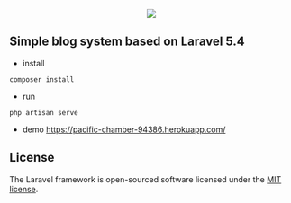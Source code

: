 <p align="center"><img src="https://laravel.com/assets/img/components/logo-laravel.svg"></p>

## Simple blog system based on Laravel 5.4
- install
```
composer install
```
- run
```
php artisan serve
````
- demo
https://pacific-chamber-94386.herokuapp.com/

## License

The Laravel framework is open-sourced software licensed under the [MIT license](http://opensource.org/licenses/MIT).
